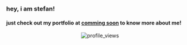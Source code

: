 
### hey, i am stefan!
#### just check out my portfolio at [comming soon]() to know more about me!

<p align="center">
<img src="https://komarev.com/ghpvc/?username=stefanbinoj&color=blue" alt="profile_views" />
</p>
